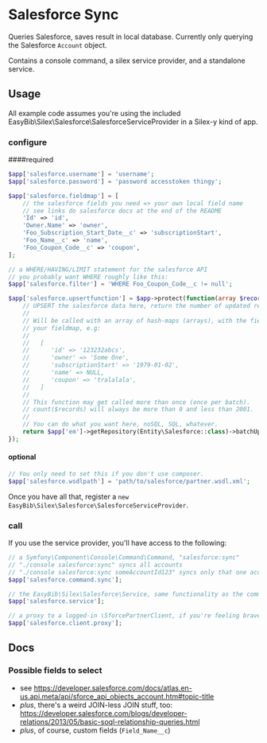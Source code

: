 Salesforce Sync
===============

Queries Salesforce, saves result in local database. Currently only querying
the Salesforce `Account` object.

Contains a console command, a silex service provider, and a standalone service.

## Usage

All example code assumes you're using the included
EasyBib\Silex\Salesforce\SalesforceServiceProvider in a Silex-y kind of app.

### configure

####required

```php
$app['salesforce.username'] = 'username';
$app['salesforce.password'] = 'password accesstoken thingy';

$app['salesforce.fieldmap'] = [
    // the salesforce fields you need => your own local field name
    // see links do salesforce docs at the end of the README
    'Id' => 'id',
    'Owner.Name' => 'owner',
    'Foo_Subscription_Start_Date__c' => 'subscriptionStart',
    'Foo_Name__c' => 'name',
    'Foo_Coupon_Code__c' => 'coupon',
];

// a WHERE/HAVING/LIMIT statement for the salesforce API
// you probably want WHERE roughly like this:
$app['salesforce.filter'] = 'WHERE Foo_Coupon_Code__c != null';

$app['salesforce.upsertfunction'] = $app->protect(function(array $records) use ($app) {
    // UPSERT the salesforce data here, return the number of updated records.
    //
    // Will be called with an array of hash-maps (arrays), with the fields from
    // your fieldmap, e.g:
    //
    //   [
    //      'id' => '123232abcs',
    //      'owner' => 'Some One',
    //      'subscriptionStart' => '1979-01-02',
    //      'name' => NULL,
    //      'coupon' => 'tralalala',
    //   ]
    //
    // This function may get called more than once (once per batch).
    // count($records) will always be more than 0 and less than 2001.
    //
    // You can do what you want here, noSQL, SQL, whatever.
    return $app['em']->getRepository(Entity\Salesforce::class)->batchUpsert($records);
});

```

#### optional

```php
// You only need to set this if you don't use composer.
$app['salesforce.wsdlpath'] = 'path/to/salesforce/partner.wsdl.xml';
```

Once you have all that, register a `new EasyBib\Silex\Salesforce\SalesforceServiceProvider`.

### call

If you use the service provider, you'll have access to the following:

```php
// a Symfony\Component\Console\Command\Command, "salesforce:sync"
// "./console salesforce:sync" syncs all accounts
// "./console salesforce:sync someAccountId123" syncs only that one account
$app['salesforce.command.sync'];

// the EasyBib\Silex\Salesforce\Service, same functionality as the command
$app['salesforce.service'];

// a proxy to a logged-in \SforcePartnerClient, if you're feeling brave
$app['salesforce.client.proxy'];
```

## Docs

### Possible fields to select

* see https://developer.salesforce.com/docs/atlas.en-us.api.meta/api/sforce_api_objects_account.htm#topic-title
* *plus*, there's a weird JOIN-less JOIN stuff, too: https://developer.salesforce.com/blogs/developer-relations/2013/05/basic-soql-relationship-queries.html
* *plus*, of course, custom fields (`Field_Name__c`)
